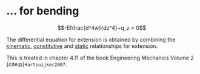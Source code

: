 ```{index} Differential equation bending
```

# ... for bending

$$-EI\frac{d^4w}{dz^4}+q_z = 0$$

The differential equation for extension is obtained by combining the [kinematic](../kinematic/bending.md), [constitutive](../constitutive/bending.md) and [static](../../support_internal_forces/ode/bending.md) relationships for extension.

This is treated in chapter 4.11 of the book Engineering Mechanics Volume 2 {cite:p}`Hartsuijker2007`.